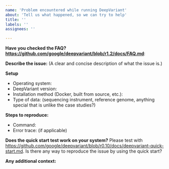 ```yaml
---
name: 'Problem encountered while running DeepVariant'
about: 'Tell us what happened, so we can try to help'
title: ''
labels: ''
assignees: ''

---
```


**Have you checked the FAQ? https://github.com/google/deepvariant/blob/r1.2/docs/FAQ.md**:

**Describe the issue:**
(A clear and concise description of what the issue is.)

**Setup**
  - Operating system:
  - DeepVariant version:
  - Installation method (Docker, built from source, etc.):
  - Type of data: (sequencing instrument, reference genome, anything special that is unlike the case studies?)

**Steps to reproduce:**
  - Command:
  - Error trace: (if applicable)

**Does the quick start test work on your system?**
Please test with https://github.com/google/deepvariant/blob/r0.10/docs/deepvariant-quick-start.md.
Is there any way to reproduce the issue by using the quick start?

**Any additional context:**

